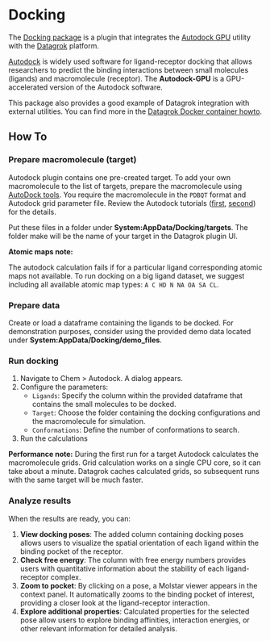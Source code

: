 # Docking

The [Docking package](https://datagrok.ai/help/develop/develop#packages) 
is a plugin that integrates 
the [Autodock GPU](https://catalog.ngc.nvidia.com/orgs/hpc/containers/autodock) utility
with the [Datagrok](https://datagrok.ai) platform.

[Autodock](https://autodock.scripps.edu/)
is widely used software for ligand-receptor docking 
that allows researchers to predict the binding interactions between small molecules (ligands) and macromolecule 
(receptor). 
The **Autodock-GPU** is a GPU-accelerated version of the Autodock software. 

This package also provides a good example of Datagrok integration 
with external utilities.
You can find more in the 
[Datagrok Docker container howto](https://datagrok.ai/help/develop/how-to/docker_containers).

## How To

### Prepare macromolecule (target)

Autodock plugin contains one pre-created target.
To add your own macromolecule to the list of targets,
prepare the macromolecule using 
[AutoDock tools](https://ccsb.scripps.edu/mgltools/downloads/).
You require the macromolecule in the `PDBQT` format 
and Autodock grid parameter file.
Review the Autodock tutorials
([first](https://www.chem.uwec.edu/chem491_w01/Chem491-Molecules%20and%20Medicine%202008/AutoDock%20Tutorial.pdf),
[second](https://omicstutorials.com/a-comprehensive-bioinformatics-tutorial-mastering-ligand-protein-docking-with-autodock/))
for the details.

Put these files in a folder under **System:AppData/Docking/targets**.
The folder make will be the name of your target in the Datagrok plugin UI.

**Atomic maps note:**

The autodock calculation fails if for a particular ligand 
corresponding atomic maps not available.
To run docking on a big ligand dataset, we suggest including all available atomic map types:
`A C HD N NA OA SA CL`.


### Prepare data

Create or load a dataframe containing the ligands to be docked. 
For demonstration purposes, consider using the provided demo data located under 
**System:AppData/Docking/demo_files**.

### Run docking

1. Navigate to Chem > Autodock. A dialog appears.
2. Configure the parameters:
   * `Ligands`: Specify the column within the provided dataframe that contains the small molecules to be docked.
   * `Target`: Choose the folder containing the docking configurations and the macromolecule for simulation.
   * `Conformations`: Define the number of conformations to search.
3. Run the calculations

**Performance note:** During the first run for a target Autodock calculates the 
macromolecule grids.
Grid calculation works on a single CPU core, so it can take about a minute.
Datagrok caches calculated grids, so subsequent runs with the same 
target will be much faster.

### Analyze results

When the results are ready, you can:

1. **View docking poses**: The added column containing docking poses allows users to visualize the spatial orientation of each ligand within the binding pocket of the receptor.
2. **Check free energy**: The column with free energy numbers provides users with quantitative information about the stability of each ligand-receptor complex.
3. **Zoom to pocket**: By clicking on a pose, a Molstar viewer appears in the context panel. It automatically zooms to the binding pocket of interest, providing a closer look at the ligand-receptor interaction.
4. **Explore additional properties**: Calculated properties for the selected pose allow users to explore binding affinities, interaction energies, or other relevant information for detailed analysis.
